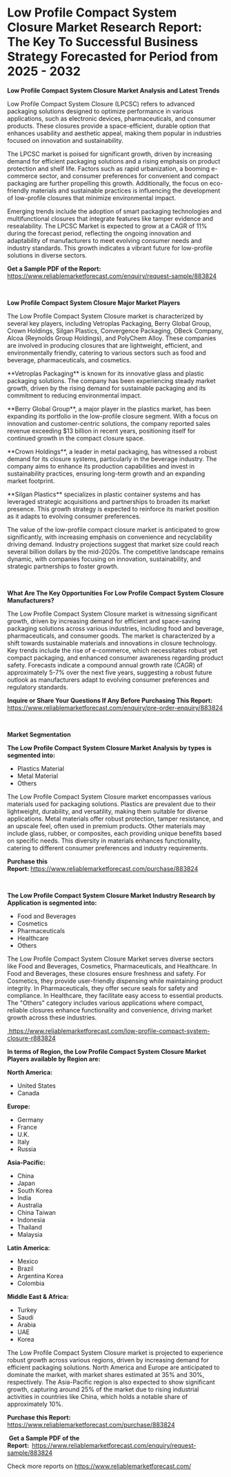 <p><h1>Low Profile Compact System Closure Market Research Report: The Key To Successful Business Strategy Forecasted for Period from 2025 - 2032</h1></p><p><strong>Low Profile Compact System Closure Market Analysis and Latest Trends</strong></p>
<p><p>Low Profile Compact System Closure (LPCSC) refers to advanced packaging solutions designed to optimize performance in various applications, such as electronic devices, pharmaceuticals, and consumer products. These closures provide a space-efficient, durable option that enhances usability and aesthetic appeal, making them popular in industries focused on innovation and sustainability.</p><p>The LPCSC market is poised for significant growth, driven by increasing demand for efficient packaging solutions and a rising emphasis on product protection and shelf life. Factors such as rapid urbanization, a booming e-commerce sector, and consumer preferences for convenient and compact packaging are further propelling this growth. Additionally, the focus on eco-friendly materials and sustainable practices is influencing the development of low-profile closures that minimize environmental impact.</p><p>Emerging trends include the adoption of smart packaging technologies and multifunctional closures that integrate features like tamper evidence and resealability. The LPCSC Market is expected to grow at a CAGR of 11% during the forecast period, reflecting the ongoing innovation and adaptability of manufacturers to meet evolving consumer needs and industry standards. This growth indicates a vibrant future for low-profile solutions in diverse sectors.</p></p>
<p><strong>Get a Sample PDF of the Report:&nbsp;</strong> <a href="https://www.reliablemarketforecast.com/enquiry/request-sample/883824?utm_campaign=2193&utm_medium=2&utm_source=Github&utm_content=ia&utm_term=01022025&utm_id=low-profile-compact-system-closure">https://www.reliablemarketforecast.com/enquiry/request-sample/883824</a></p>
<p>&nbsp;</p>
<p><strong>Low Profile Compact System Closure Major Market Players</strong></p>
<p><p>The Low Profile Compact System Closure market is characterized by several key players, including Vetroplas Packaging, Berry Global Group, Crown Holdings, Silgan Plastics, Convergence Packaging, OBeck Company, Alcoa (Reynolds Group Holdings), and PolyChem Alloy. These companies are involved in producing closures that are lightweight, efficient, and environmentally friendly, catering to various sectors such as food and beverage, pharmaceuticals, and cosmetics.</p><p>**Vetroplas Packaging** is known for its innovative glass and plastic packaging solutions. The company has been experiencing steady market growth, driven by the rising demand for sustainable packaging and its commitment to reducing environmental impact. </p><p>**Berry Global Group**, a major player in the plastics market, has been expanding its portfolio in the low-profile closure segment. With a focus on innovation and customer-centric solutions, the company reported sales revenue exceeding $13 billion in recent years, positioning itself for continued growth in the compact closure space.</p><p>**Crown Holdings**, a leader in metal packaging, has witnessed a robust demand for its closure systems, particularly in the beverage industry. The company aims to enhance its production capabilities and invest in sustainability practices, ensuring long-term growth and an expanding market footprint.</p><p>**Silgan Plastics** specializes in plastic container systems and has leveraged strategic acquisitions and partnerships to broaden its market presence. This growth strategy is expected to reinforce its market position as it adapts to evolving consumer preferences.</p><p>The value of the low-profile compact closure market is anticipated to grow significantly, with increasing emphasis on convenience and recyclability driving demand. Industry projections suggest that market size could reach several billion dollars by the mid-2020s. The competitive landscape remains dynamic, with companies focusing on innovation, sustainability, and strategic partnerships to foster growth.</p></p>
<p>&nbsp;</p>
<p><strong>What Are The Key Opportunities For Low Profile Compact System Closure Manufacturers?</strong></p>
<p><p>The Low Profile Compact System Closure market is witnessing significant growth, driven by increasing demand for efficient and space-saving packaging solutions across various industries, including food and beverage, pharmaceuticals, and consumer goods. The market is characterized by a shift towards sustainable materials and innovations in closure technology. Key trends include the rise of e-commerce, which necessitates robust yet compact packaging, and enhanced consumer awareness regarding product safety. Forecasts indicate a compound annual growth rate (CAGR) of approximately 5-7% over the next five years, suggesting a robust future outlook as manufacturers adapt to evolving consumer preferences and regulatory standards.</p></p>
<p><strong>Inquire or Share Your Questions If Any Before Purchasing This Report:</strong> <a href="https://www.reliablemarketforecast.com/enquiry/pre-order-enquiry/883824?utm_campaign=2193&utm_medium=2&utm_source=Github&utm_content=ia&utm_term=01022025&utm_id=low-profile-compact-system-closure">https://www.reliablemarketforecast.com/enquiry/pre-order-enquiry/883824</a></p>
<p>&nbsp;</p>
<p><strong>Market Segmentation</strong></p>
<p><strong>The Low Profile Compact System Closure Market Analysis by types is segmented into:</strong></p>
<p><ul><li>Plastics Material</li><li>Metal Material</li><li>Others</li></ul></p>
<p><p>The Low Profile Compact System Closure market encompasses various materials used for packaging solutions. Plastics are prevalent due to their lightweight, durability, and versatility, making them suitable for diverse applications. Metal materials offer robust protection, tamper resistance, and an upscale feel, often used in premium products. Other materials may include glass, rubber, or composites, each providing unique benefits based on specific needs. This diversity in materials enhances functionality, catering to different consumer preferences and industry requirements.</p></p>
<p><strong>Purchase this Report:&nbsp;</strong><a href="https://www.reliablemarketforecast.com/purchase/883824?utm_campaign=2193&utm_medium=2&utm_source=Github&utm_content=ia&utm_term=01022025&utm_id=low-profile-compact-system-closure">https://www.reliablemarketforecast.com/purchase/883824</a></p>
<p>&nbsp;</p>
<p><strong>The Low Profile Compact System Closure Market Industry Research by Application is segmented into:</strong></p>
<p><ul><li>Food and Beverages</li><li>Cosmetics</li><li>Pharmaceuticals</li><li>Healthcare</li><li>Others</li></ul></p>
<p><p>The Low Profile Compact System Closure Market serves diverse sectors like Food and Beverages, Cosmetics, Pharmaceuticals, and Healthcare. In Food and Beverages, these closures ensure freshness and safety. For Cosmetics, they provide user-friendly dispensing while maintaining product integrity. In Pharmaceuticals, they offer secure seals for safety and compliance. In Healthcare, they facilitate easy access to essential products. The "Others" category includes various applications where compact, reliable closures enhance functionality and convenience, driving market growth across these industries.</p></p>
<p><a href="https://www.reliablemarketforecast.com/low-profile-compact-system-closure-r883824?utm_campaign=2193&utm_medium=2&utm_source=Github&utm_content=ia&utm_term=01022025&utm_id=low-profile-compact-system-closure">&nbsp;https://www.reliablemarketforecast.com/low-profile-compact-system-closure-r883824</a></p>
<p><strong>In terms of Region, the Low Profile Compact System Closure Market Players available by Region are:</strong></p>
<p>
    <p> <strong> North America: </strong>
        <ul>
            <li>United States</li>
            <li>Canada</li>
        </ul>
        </p> 
    <p> <strong> Europe: </strong>
        <ul>
            <li>Germany</li>
            <li>France</li>
            <li>U.K.</li>
            <li>Italy</li>
            <li>Russia</li>
        </ul>
        </p> 
    <p> <strong> Asia-Pacific: </strong>
        <ul>
            <li>China</li>
            <li>Japan</li>
            <li>South Korea</li>
            <li>India</li>
            <li>Australia</li>
            <li>China Taiwan</li>
            <li>Indonesia</li>
            <li>Thailand</li>
            <li>Malaysia</li>
        </ul>
        </p> 
    <p> <strong> Latin America: </strong>
        <ul>
            <li>Mexico</li>
            <li>Brazil</li>
            <li>Argentina Korea</li>
            <li>Colombia</li>
        </ul>
        </p> 
    <p> <strong> Middle East & Africa: </strong>
        <ul>
            <li>Turkey</li>
            <li>Saudi</li>
            <li>Arabia</li>
            <li>UAE</li>
            <li>Korea</li>
        </ul>
    </p>
    </p>
<p><p>The Low Profile Compact System Closure market is projected to experience robust growth across various regions, driven by increasing demand for efficient packaging solutions. North America and Europe are anticipated to dominate the market, with market shares estimated at 35% and 30%, respectively. The Asia-Pacific region is also expected to show significant growth, capturing around 25% of the market due to rising industrial activities in countries like China, which holds a notable share of approximately 10%.</p></p>
<p><strong>Purchase this Report: </strong><a href="https://www.reliablemarketforecast.com/purchase/883824?utm_campaign=2193&utm_medium=2&utm_source=Github&utm_content=ia&utm_term=01022025&utm_id=low-profile-compact-system-closure">https://www.reliablemarketforecast.com/purchase/883824</a></p>
<p>&nbsp;<strong>Get a Sample PDF of the Report:&nbsp;&nbsp;</strong><a href="https://www.reliablemarketforecast.com/enquiry/request-sample/883824?utm_campaign=2193&utm_medium=2&utm_source=Github&utm_content=ia&utm_term=01022025&utm_id=low-profile-compact-system-closure">https://www.reliablemarketforecast.com/enquiry/request-sample/883824</a></p>
<p><strong></strong></p>
<p>Check more reports on <a href="https://www.reliablemarketforecast.com/?utm_campaign=2193&utm_medium=2&utm_source=Github&utm_content=ia&utm_term=01022025&utm_id=low-profile-compact-system-closure">https://www.reliablemarketforecast.com/</a></p>